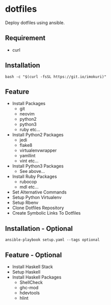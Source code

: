 # dotfiles

Deploy dotfiles using ansible.

## Requirement

* curl

## Installation

```
bash -c "$(curl -fsSL https://git.io/imokuri)"
```

## Feature

* Install Packages
	* git
	* neovim
	* python2
	* python3
	* ruby	etc...
* Install Python2 Packages
	* jedi
	* flake8
	* virtualenvwrapper
	* yamllint
	* vint	etc...
* Install Python3 Packages
	* See above...
* Install Ruby Packages
	* rubocop
	* mdl	etc...
* Set Alternative Commands
* Setup Python Virtualenv
* Setup Rbenv
* Clone Dotfiles Repository
* Create Symbolic Links To Dotfiles

## Installation - Optional

```
ansible-playbook setup.yaml --tags optional
```

## Feature - Optional

* Install Haskell Stack
* Setup Haskell
* Install Haskell Packages
	* ShellCheck
	* ghc-mod
	* hdevtools
	* hlint
